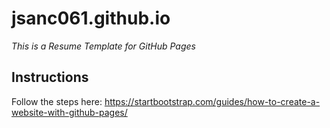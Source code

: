 # jsanc061.github.io
 
*This is a Resume Template for GitHub Pages*

## Instructions

Follow the steps here: https://startbootstrap.com/guides/how-to-create-a-website-with-github-pages/
